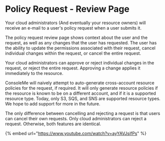 # Policy Request - Review Page

Your cloud administrators \(And eventually your resource owners\) will receive an e-mail to a user's policy request when a user submits it.

The policy request review page shows context about the user and the request, as well as any changes that the user has requested. The user has the ability to update the permissions associated with their request, cancel individual changes within the request, or cancel the entire request.

Your cloud administrators can approve or reject individual changes in the request, or reject the entire request. Approving a change applies it immediately to the resource.

ConsoleMe will naively attempt to auto-generate cross-account resource policies for the request, if required. It will only generate resource policies if the resource is known to be on a different account, and if it is a supported resource type. Today, only S3, SQS, and SNS are supported resource types. We hope to add support for more in the future.

The only difference between cancelling and rejecting a request is that users can cancel their own requests. Only cloud administrators can reject a request. Otherwise, both features are identical.

{% embed url="https://www.youtube.com/watch?v=ayYAVJsifPs" %}
